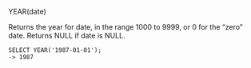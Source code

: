 YEAR(date)

Returns the year for date, in the range 1000 to 9999, or 0 for the “zero” date. Returns NULL if date is NULL.

```
SELECT YEAR('1987-01-01');
-> 1987
```
